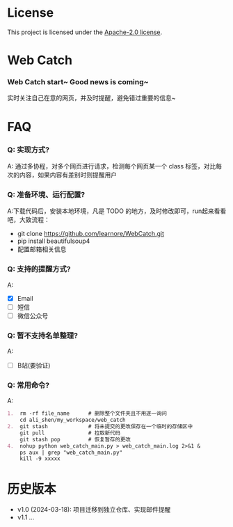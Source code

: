 # License
This project is licensed under the [Apache-2.0 license](LICENSE).

# Web Catch
### Web Catch start~ Good news is coming~
实时关注自己在意的网页，并及时提醒，避免错过重要的信息~

# FAQ

### Q: 实现方式?

A: 通过多协程，对多个网页进行请求，检测每个网页某一个 class 标签，对比每次的内容，如果内容有差别时则提醒用户

### Q: 准备环境、运行配置?

A:下载代码后，安装本地环境，凡是 TODO 的地方，及时修改即可，run起来看看吧，大致流程：
 - git clone https://github.com/learnore/WebCatch.git
 - pip install beautifulsoup4
 - 配置邮箱相关信息

### Q: 支持的提醒方式?

A: 
- [x] Email
- [ ] 短信
- [ ] 微信公众号

### Q: 暂不支持名单整理?

A: 
- [ ] B站(要验证)


### Q: 常用命令?

A:
```markdown
1.  rm -rf file_name      # 删除整个文件夹且不用逐一询问
    cd ali_shen/my_workspace/web_catch
2.  git stash             # 将未提交的更改保存在一个临时的存储区中
    git pull              # 拉取新代码
    git stash pop         # 恢复暂存的更改
4.  nohup python web_catch_main.py > web_catch_main.log 2>&1 &
    ps aux | grep "web_catch_main.py"
    kill -9 xxxxx
```

# 历史版本

- v1.0 (2024-03-18): 项目迁移到独立仓库、实现邮件提醒
- v1.1 ...
